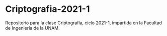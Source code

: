 # Criptografia-2021-1

Repositorio para la clase Criptografía, ciclo 2021-1, impartida en la Facultad de Ingeniería de la UNAM.
